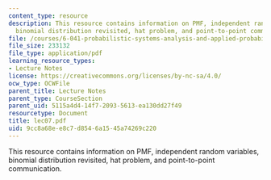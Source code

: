 ```yaml
---
content_type: resource
description: This resource contains information on PMF, independent random variables,
  binomial distribution revisited, hat problem, and point-to-point communication.
file: /courses/6-041-probabilistic-systems-analysis-and-applied-probability-spring-2006/9cc8a68ee8c7d8546a1545a74269c220_lec07.pdf
file_size: 233132
file_type: application/pdf
learning_resource_types:
- Lecture Notes
license: https://creativecommons.org/licenses/by-nc-sa/4.0/
ocw_type: OCWFile
parent_title: Lecture Notes
parent_type: CourseSection
parent_uid: 5115a4d4-14f7-2093-5613-ea130dd27f49
resourcetype: Document
title: lec07.pdf
uid: 9cc8a68e-e8c7-d854-6a15-45a74269c220
---
```

This resource contains information on PMF, independent random variables, binomial distribution revisited, hat problem, and point-to-point communication.